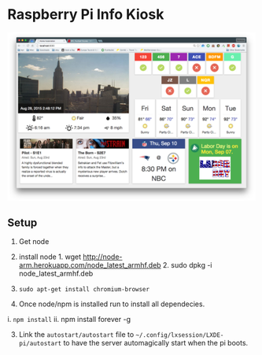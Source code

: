 # Raspberry Pi Info Kiosk

![Alt text](/screenshots/screenshot.png?raw=true "Screen")

## Setup
1. Get node

  1. install node
    1. wget http://node-arm.herokuapp.com/node_latest_armhf.deb 
    2. sudo dpkg -i node_latest_armhf.deb
  2. `sudo apt-get install chromium-browser`

2. Once node/npm is installed run to install all dependecies. 

  i. `npm install`
  ii. npm install forever -g

3. Link the `autostart/autostart` file to `~/.config/lxsession/LXDE-pi/autostart` to have the server automagically start when the pi boots.




